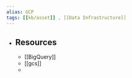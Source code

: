 ```yaml
---
alias: GCP
tags: [[kb/asset]] , [[Data Infrastructure]] 
---
```


- ## Resources
	- [[BigQuery]]
	- [[gcs]]
	-